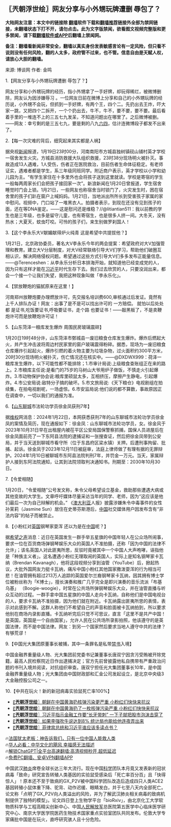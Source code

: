  <!-- 面包屑导航 --> <h2>〖兲朝浮世绘〗网友分享与小外甥玩牌遭删 辱包了？</h2> <p class="notice"><b>大陆网友注意：本文中的链接除 <a href="https://github.com/bannedbook/fanqiang" >翻墙</a>软件下载和<a href="https://github.com/killgcd/justmysocks/blob/master/README.md">翻墙推荐</a>链接外全部为禁网链接，未翻墙状态下打不开，请勿点击。此为文字版禁闻，欲看图文视频完整版和更多禁闻，请下载<a href="https://github.com/bannedbook/fanqiang">翻墙软件或APP</a>后翻墙上禁闻网。</p><p>备注：翻墙看新闻非常安全，翻墙以真实身份发表敏感言论有一定风险，但只看不说则没有任何风险，翻的人太多，政府管不过来，也不管。信息自由是天赋人权，请放心大胆的翻墙。</b></p>  <div class="entry"> <p>来源:&nbsp;博谈网                            作者:&nbsp;金鸣                           </p> <p>1.【网友分享与小外甥玩牌遭删 辱包了？】</p> <p></p> <p>网友分享和小外甥玩牌的经历，指小外甥拿了一手好牌，却玩得稀烂，被微博删除，网友认为因涉嫌辱习 。一位网友日前在微博上分享和自己的小外甥玩牌的经历说，小外甥不会玩，但抓到一手好牌，有两个王，四个二。先扔出去王炸，吓大家一跳，又把四个二拆开，一个个扔出去，牛不，牛不，要不要，要不要。最后看着手里的一堆连不上的三五七九发呆，不知道问题出在哪里了。之后微博被删。——网友：幸亏剩的是三五七九，要是剩的八九<span class='wp_keywordlink'><a href="https://www.bannedbook.org/forum2/topic2509.html" title="《中国六四真相》" target="_blank">六四</a></span>，估计连微博段子都发不出来了。</p> <p>2.【每一次灾难的背后，细究起来其实都是人祸】</p> <p></p> <p>据央视<span class='wp_keywordlink_affiliate'><a href="https://www.bannedbook.org/" title="新闻">新闻</a></span>报道，1月19日23时00分，河南南阳市方城县独树镇砚山铺村英才学校一宿舍发生火灾。方城县消防救援大队组织救援，23时38分现场明火被扑灭。事故造成13人遇难，1人受伤，伤者正在医院救治，目前伤者生命体征稳定。有老师证实，遇难者都是学生，系三年级同班同学。附近商户表示，英才学校以小学和幼儿园为主。“有学生家住在十多里外也会将孩子送到这里就读。学校是寄宿的学生一般每两周家长们会把孩子接回家一次”。新浪新闻在1月20日曾报道，学生宿舍睡觉时门会上锁。1月21日，一些网友也称宿舍当时锁门了，火灾发生时，困在宿舍里的孩子们趴在窗户上喊妈妈。1月21日，当地派出所所长到受害孩子家属的家中慰问。视频中，门口站了一堆黑衣人。拍摄者表示，到现在还没有见到孩子的面，还在等DNA鉴定。——这是慰问还是维稳？//@litiantian511：我以前教的学生也是三年级，也多是留守儿童，也有寄宿生，也是很多人挤一间。大冬天，没有热水；大夏天，蚊虫叮咬。可怜的孩子们，来生别做罗刹国人！</p> <p>3.【这个李永乐大V献媚献得炉火纯青 这是希望中共提拔他？】</p> <p></p> <p>1月21日，北京政协委员，著名大V李永乐今年的两会提案：希望政府对大V加强管理和教育。建立大V分层制度，对大V经常联络引导大V们学习，帮助他们破圈互相认识，解决网络侵权问题。希望通过这些方式引导大V们多多发布正能量信息。——@Terenceshen：从李永乐分析日本排海开始，就知道他已经变成党的人，因为只有这样才能在<a href="https://www.bannedbook.org/bnews/tag/%e4%b9%a0%e8%bf%91%e5%b9%b3/" class="st_tag internal_tag" rel="tag" title="标签 习近平 下的日志">习近平</a>时代生存下去。我们过去欣赏的人，只要没润出来，都会一个接一个让我们失望，我把这种现象叫做「李永乐化」。</p> <p>4.【禁放鞭炮的猫腻原来在这里！】</p> <p></p> <p>河南郑州放鞭炮要办理燃放许可，先交报名培训费600,审核通过后发证。竟然有上千人排队办证！网友：出事了是不是可以找出许可的 一方赔偿。 就怕以后处处都 是证书,吃饭要证书,呼吸要证书，走个路 也要证书！——敲黑板了，不是卖鞭炮许可而是放鞭炮许可证！</p> <p>5.【山东菏泽一粮库发生爆炸 周围民房玻璃震碎】</p> <p></p> <p>1月20日19时48分许，山东菏泽市鄄城县一废旧粮食仓库发生爆炸。爆炸后燃起大火，并产生冲击波将周边村民家里的窗户玻璃震得粉碎。据悉，现场为一废旧粮食仓库爆炸引起起火，爆炸引燃的着火物主要为垃圾杂物，过火面积约300平方米，20时30分现场明火被扑灭，伤亡情况还在核实中。——@DXDWX999：荷泽一粮库发生爆炸，以下可能性都不能排除；1.市审计局说:上级粮食查账组正在来的路上。2.市粮库主任说:是看门的75岁的马树山大爷用炉子做饭，不慎走火引起爆炸。3.市动物保护协会说:粮库里硕鼠太多，互相挤压，摩擦产生静电，引起爆炸。4.市公安局说:敌特分子搞的破坏。5.市文旅局说:《天下粮仓》电视剧组在拍续集，在拍电视剧呢，一场虚惊。6.市安监局说:他们说的都不算数，事故原因正在调查中，一切以我们的通报为准。</p>  <p>6.【<a href="https://www.bannedbook.org/bnews/tag/%E5%B1%B1%E4%B8%9C%E8%81%8A%E5%9F%8E/" class="st_tag internal_tag" rel="tag" title="标签 山东聊城 下的日志">山东聊城</a>市法轮功学员徐金凤获刑7年】</p> <p></p> <p>据<span class='wp_keywordlink_affiliate'><a href="https://www.bannedbook.org/bnews/weiquan/" title="维权" target="_blank">维权</a></span>网消息：2024年1月22日，本网获悉获刑7年的山东聊城市法轮功学员徐金凤的案情及简历，现在通报如下：徐金凤：山东聊城市法轮功学员，女。徐金风于2023年10月31日早在出租屋内被茌平区公安局国保警察抓捕，国保人员进屋后在徐金凤面前亮了一下东阿县法院的逮捕证和一张搜查证，然后把徐金凤带到公安局，并于当天送到聊城市看守所（位于东昌府区梁水镇）关押。后遭刑事拘留、批捕、起诉。徐金凤于2023年12月11日被庭审，法庭上律师做了有理有据的无罪辩护。2024年1月10日被聊城市东阿县法院判刑7年，并罚金一万元。当天，家属辩护人接到东阿法院通知，让其到法院领取判决通知书。刑期至：2030年10月30日。</p> <p>7.【令爱相随】</p> <p></p> <p>1月20日，“令爱相随”公号发文称，朱令父母希望设立基金，救助那些遭遇大病或其他变故的大学生。文章呼吁媒体尽量采访当年的同学、老师，因为“这应该是他们最后一次为自己辩解的机会。” 《<a href="https://www.bannedbook.org/bnews/tag/%e6%be%b3%e5%a4%a7%e5%88%a9%e4%ba%9a/" class="st_tag internal_tag" rel="tag" title="标签 澳大利亚 下的日志">澳大利亚</a>人报》披露涉嫌朱令中毒事件的女性孙茉莉（Jasmine Sun）居住在史蒂芬斯港后，<span class='wp_keywordlink_affiliate'><a href="https://www.bannedbook.org/" title="中国" target="_blank">中国</a></span>社交媒体用户因发布含有“非法内容”的帖子而被禁止。</p> <p>8.【小粉红对<a href="https://www.bannedbook.org/bnews/tag/%e8%8b%b1%e5%9b%bd/" class="st_tag internal_tag" rel="tag" title="标签 英国 下的日志">英国</a>钢琴家耍浑 还以为是在<a href="https://www.bannedbook.org/bnews/tag/%E4%B8%AD%E5%9B%BD/" class="st_tag internal_tag" rel="tag" title="标签 中国 下的日志">中国</a>呢？】</p> <p></p>  <p>据<span class='wp_keywordlink_affiliate'><a href="https://www.soundofhope.org" title="希望之声" target="_blank">希望之声</a></span>消息：近日在英国发生一群手举五星旗的中国年轻人在公众场所闹事，要求一位在百货商场弹钢琴娱乐大众的英国人不准拍摄，还称「因为中国的法律不允许」；该名英国人对此匪夷所思，反驳时竟被其中一个中国人大声咆哮，诬指他是「种族主义者」。这名遭遇小粉红无理取闹的英国人，实际上是知名钢琴家卡瓦纳（Brendan Kavanagh），他将这段视频分享到油管（YouTube）后，掀起热议，大批外国网友力挺卡瓦纳，痛斥中国小粉红其他国家撒泼耍浑的行为相当可悲！在油管拥有超过213万人追踪的英国爱尔兰裔钢琴家卡瓦纳，因其拥有博士学位被粉丝称为「K博士」，擅长演奏和推广几乎完全是即兴演奏的音乐流派「布基乌基」 （Boogie-woogie），时常在公共场所弹钢琴娱乐大众，并在油管直播与听众互动的过程。一群手拿中国五星旗的中国人走向卡瓦纳，自称他们是中国电视台的人，要求卡瓦纳不准拍摄，因为他们就在附近。卡瓦纳露出匪夷所思的表情，表示对此感到不解。这群人称他们不希望自己的声音和脸面被卡瓦纳拍到，所以要求他别在商场内录影直播。卡瓦纳听完后只觉不可思议，直言「这里不是共产中国！是英国，英国是一个自由国家」，允许人民在公共场所录影拍照，他该遵守的是英国法律，而不是中国法律。网友：到另一个国家然后要求当地人遵守中共的法律？有够荒谬！</p> <p>9.【中国光大集团原董事长被捕，其中一条罪名是私带<span class='wp_keywordlink_affiliate'><a href="https://www.bannedbook.org/bbook.php" title="禁书" target="_blank">禁书</a></span>入境】</p> <p></p> <p>中国金融界重量级人物、光大集团前党委书记兼董事长唐双宁因贪污受贿被开除党籍，最高人民检察院近日作出逮捕决定；官方先前曾披露他私自携带有严重政治问题的书刊入境并阅读，对抗组织审查。唐双宁担任光大集团董事长10年，是中国金融界重量级人物；光大集团由中国财政部和汇金公司发起设立，是北京中央级3大金融控股公司之一。</p> <p>10.【中共在玩火！新的新冠病毒实验鼠死亡率100%】</p> <p></p> <!--<div id="taboola-mid-1"></div>--><ul class='op-related-articles' title='相关阅读'> <li><a href='https://www.bannedbook.org/bnews/cbnews/20240120/1990538.html' target='_blank'>〖<b>兲朝浮世绘</b>〗朝鲜在中国黄海扔核弹污染更严重 小粉红们快快来抗议</a></li> <li><a href='https://www.bannedbook.org/bnews/cbnews/20240120/1990407.html' target='_blank'>〖<b>兲朝浮世绘</b>〗朝鲜在中国黄海扔了一枚核弹污染严重 小粉红们快快来抗议</a></li> <li><a href='https://www.bannedbook.org/bnews/cbnews/20240119/1989900.html' target='_blank'>〖<b>兲朝浮世绘</b>〗习近平指示金融工作要“长牙带刺” 一下子就把股市泡沫击穿了</a></li> <li><a href='https://www.bannedbook.org/bnews/cbnews/20240118/1989485.html' target='_blank'>〖<b>兲朝浮世绘</b>〗如果李强吹牛说达到8% 统计局也能给他连夜弄出来</a></li> <li><a href='https://www.bannedbook.org/bnews/cbnews/20240117/1989030.html' target='_blank'>〖<b>兲朝浮世绘</b>〗菲律宾总统和习近平谁应该多读点书？</a></li> </ul> <p class="texttj"> 🔥<a href="https://www.bannedbook.org/bnews/ssgc/20230219/1850782.html" target="_blank">法国犹太老板：神告诉我们，只有一位中国人能救人类</a><br/> 🔥<a href="https://www.bannedbook.org/bnews/comments/20220220/1694796.html" target="_blank">华人必看：中华文化的飓风 幸福感无法描述</a><br/> 🔥<a href="https://github.com/bannedbook/fanqiang/wiki/V2ray%E6%9C%BA%E5%9C%BA" target="_blank">解锁ChatGPT|全平台高速翻墙:高清视频秒开,超低延迟</a><br/> 🔥<a href="https://github.com/bannedbook/fanqiang/wiki/%E7%A6%81%E9%97%BB%E7%BD%91%E5%AE%89%E5%8D%93%E7%BF%BB%E5%A2%99%E6%96%B0%E9%97%BBAPP" target="_blank">免费PC翻墙、安卓VPN翻墙APP</a><br/> </p><p>中国武汉<a href="https://www.bannedbook.org/bnews/tag/%e8%82%ba%e7%82%8e/" class="st_tag internal_tag" rel="tag" title="标签 肺炎 下的日志">肺炎</a>席卷全球长达三年大流行。现在中国<span class='wp_keywordlink'><a href="https://www.bannedbook.org/forum11/topic309.html" title="禁片：“科学”的棍子" target="_blank">科学</a></span>团队本月竟又发表新的冠状病毒「致命」研究宣告转殖人类基因的实验鼠受感染后「死亡率百分百」且「快得惊人」！原本还不至于致病的GX_P2V被中国科学团队改造后造成四只人类ACE2基因转殖小鼠体重下降、驼背、动作迟缓、眼睛发白，并于七至八天内全部死亡。论文称「点明了GX_P2V向人类溢出的风险，并为了解武汉肺炎相关病毒的致病机制提供了独特的模型」。论文四日登上生物学平台「bioRxiv」，由北京化工大学软物质科学与工程高精尖创新中心、中国<span class='wp_keywordlink'><a href="https://www.bannedbook.org/forum2/topic989.html" title="“文化大革命”中的人民解放军" target="_blank">人民解放军</a></span>总医院第五医学中心临床医学研究中心、南京大学医学院医药生物技术国家重点实验室团队共同发布。伦敦大学专家痛批中国是在玩火，直呼研究骇人且十分危险。</p> <a name='sharetosocial'></a> <div style="margin-bottom:5px;padding-bottom:5px;clear:both"> <div id="archive-pix-1" class="banner-ads"> <!-- AuctionX Display platform tag START --> <div id="27602x728x90x621x_ADSLOT1" clicktrack="%%CLICK_URL_ESC%%"></div>  <!-- AuctionX Display platform tag END --> </div> <div id="archive-pix-2" class="banner-ads"> <!-- AuctionX Display platform tag START --> <div id="27556x300x250x621x_ADSLOT1" clicktrack="%%CLICK_URL_ESC%%" style="margin:0 auto;text-align:center"></div>  <!-- AuctionX Display platform tag END --> </div> </div>  <div id="archive-pix-1" class="banner-ads"> <!-- AuctionX Display platform tag START --> <div id="27603x728x90x621x_ADSLOT1" clicktrack="%%CLICK_URL_ESC%%"></div>  <!-- AuctionX Display platform tag END --> </div> </div><!--END ENTRY--> 